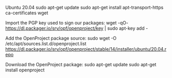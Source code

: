 Ubuntu 20.04
sudo apt-get update
sudo apt-get install apt-transport-https ca-certificates wget

Import the PGP key used to sign our packages:
wget -qO- https://dl.packager.io/srv/opf/openproject/key | sudo apt-key add -

Add the OpenProject package source:
sudo wget -O /etc/apt/sources.list.d/openproject.list https://dl.packager.io/srv/opf/openproject/stable/14/installer/ubuntu/20.04.repo

Download the OpenProject package:
sudo apt-get update
sudo apt-get install openproject
